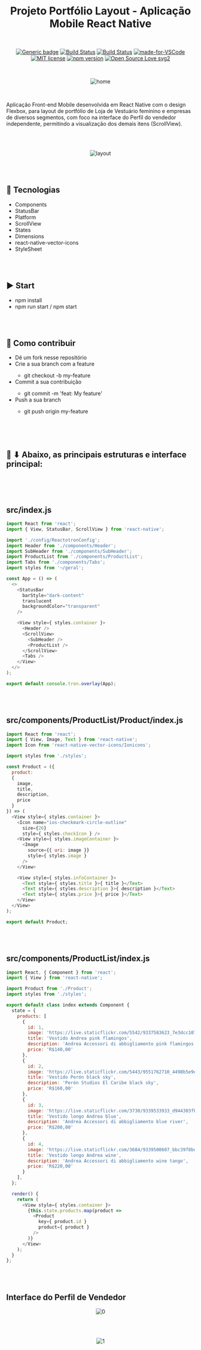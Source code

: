 <div align="center"> 

# Projeto Portfólio Layout - Aplicação Mobile React Native

</div>

<br>

<div align="center">

[![Generic badge](https://img.shields.io/badge/Made%20by-Renan%20Borba-purple.svg)](https://shields.io/) [![Build Status](https://img.shields.io/github/stars/RenanBorba/react-native-layout.svg)](https://github.com/RenanBorba/react-native-layout) [![Build Status](https://img.shields.io/github/forks/RenanBorba/react-native-layout.svg)](https://github.com/RenanBorba/react-native-layout) [![made-for-VSCode](https://img.shields.io/badge/Made%20for-VSCode-1f425f.svg)](https://code.visualstudio.com/) [![MIT license](https://img.shields.io/badge/License-MIT-blue.svg)](https://lbesson.mit-license.org/) [![npm version](https://badge.fury.io/js/react-native.svg)](https://badge.fury.io/js/react-native) [![Open Source Love svg2](https://badges.frapsoft.com/os/v2/open-source.svg?v=103)](https://github.com/ellerbrock/open-source-badges/)

<br>

![home](https://github.com/RenanBorba/react-native-layout/assets/48495838/480ef55d-ad03-4360-a87f-29620f6cbc4e)

</div>

<br>

Aplicação Front-end Mobile desenvolvida em React Native com o design Flexbox, para layout de portfólio de Loja de Vestuário feminino e empresas de diversos segmentos, com foco na interface do Perfil do vendedor independente, permitindo a visualização dos demais itens (ScrollView).

<br><br>

<div align="center">

![layout](https://user-images.githubusercontent.com/48495838/84693847-8a285480-af1e-11ea-8607-a6b8c4932967.png)

</div>

<br><br>

## :rocket: Tecnologias
<ul>
  <li>Components</li>
  <li>StatusBar</li>
  <li>Platform</li>
  <li>ScrollView</li>
  <li>States</li>
  <li>Dimensions</li>
  <li>react-native-vector-icons</li>
  <li>StyleSheet</li>
</ul>

<br><br>

## :arrow_forward: Start
<ul>
  <li>npm install</li>
  <li>npm run start / npm start</li>
</ul>

<br><br>

## :punch: Como contribuir
<ul>
  <li>Dê um fork nesse repositório</li>
  <li>Crie a sua branch com a feature</li>
    <ul>
      <li>git checkout -b my-feature</li>
    </ul>
  <li>Commit a sua contribuição</li>
    <ul>
      <li>git commit -m 'feat: My feature'</li>
    </ul>
  <li>Push a sua branch</li>
    <ul>
      <li>git push origin my-feature</li>
    </ul>
</ul>
<br><br><br>

## :mega: ⬇ Abaixo, as principais estruturas e interface principal:

<br><br><br>

## src/index.js
```js
import React from 'react';
import { View, StatusBar, ScrollView } from 'react-native';

import './config/ReactotronConfig';
import Header from './components/Header';
import SubHeader from './components/SubHeader';
import ProductList from './components/ProductList';
import Tabs from './components/Tabs';
import styles from '~/geral';

const App = () => (
  <>
    <StatusBar
      barStyle="dark-content"
      translucent
      backgroundColor="transparent"
    />

    <View style={ styles.container }>
      <Header />
      <ScrollView>
        <SubHeader />
        <ProductList />
      </ScrollView>
      <Tabs />
    </View>
  </>
);

export default console.tron.overlay(App);
```

<br><br>

## src/components/ProductList/Product/index.js
```js
import React from 'react';
import { View, Image, Text } from 'react-native';
import Icon from 'react-native-vector-icons/Ionicons';

import styles from './styles';

const Product = ({
  product:
  {
    image,
    title,
    description,
    price
  }
}) => (
  <View style={ styles.container }>
    <Icon name="ios-checkmark-circle-outline"
      size={26}
      style={ styles.checkIcon } />
    <View style={ styles.imageContainer }>
      <Image
        source={{ uri: image }}
        style={ styles.image }
      />
    </View>

    <View style={ styles.infoContainer }>
      <Text style={ styles.title }>{ title }</Text>
      <Text style={ styles.description }>{ description }</Text>
      <Text style={ styles.price }>{ price }</Text>
    </View>
  </View>
);

export default Product;
```

<br><br>

## src/components/ProductList/index.js
```js
import React, { Component } from 'react';
import { View } from 'react-native';

import Product from './Product';
import styles from './styles';

export default class index extends Component {
  state = {
    products: [
      {
        id: 1,
        image: 'https://live.staticflickr.com/5542/9337583623_7e3dcc1072_c.jpg',
        title: 'Vestido Andrea pink flamingos',
        description: 'Andrea Accessori di abbigliamento pink flamingos',
        price: 'R$140,00'
      },
      {
        id: 2,
        image: 'https://live.staticflickr.com/5443/9551762710_4498b5e9ed_c.jpg',
        title: 'Vestido Perón black sky',
        description: 'Perón Studios El Caribe black sky',
        price: 'R$160,00'
      },
      {
        id: 3,
        image: 'https://live.staticflickr.com/3730/9339533933_d944303fb6_c.jpg',
        title: 'Vestido longo Andrea blue',
        description: 'Andrea Accessori di abbigliamento blue river',
        price: 'R$200,00'
      },
      {
        id: 4,
        image: 'https://live.staticflickr.com/3684/9339500607_bbc39f8bd5_c.jpg',
        title: 'Vestido longo Andrea wine',
        description: 'Andrea Accessori di abbigliamento wine tango',
        price: 'R$220,00'
      }
    ],
  };

  render() {
    return (
      <View style={ styles.container }>
        {this.state.products.map(product =>
          <Product
            key={ product.id }
            product={ product }
          />
        )}
      </View>
    );
  }
};
```

<br><br>

## Interface do Perfil de Vendedor

<div align="center">

![0](https://user-images.githubusercontent.com/48495838/70284212-17396680-17a2-11ea-964b-b1dcff910f95.jpg)

</div>

<br><br>

<div align="center">

![1](https://user-images.githubusercontent.com/48495838/70284211-16a0d000-17a2-11ea-8a6f-acfac5e94a72.jpg)

</div>
